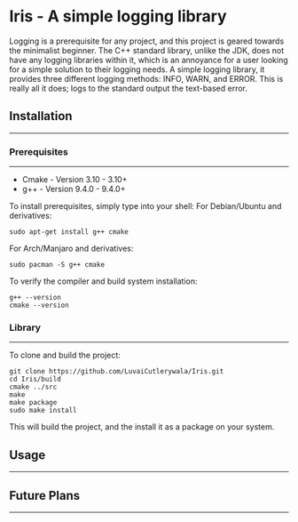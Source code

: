 # Iris - A simple logging library

Logging is a prerequisite for any project, and this project is geared towards the minimalist beginner. The C++ standard library, unlike the JDK, does not have any logging libraries within it, which is an annoyance for a user looking for a simple solution to their logging needs. A simple logging library, it provides three different logging methods: INFO, WARN, and ERROR. This is really all it does; logs to the standard output the text-based error.

## Installation
---

### Prerequisites
---
* Cmake - Version 3.10 - 3.10+
* g++ - Version 9.4.0 - 9.4.0+

To install prerequisites, simply type into your shell:
For Debian/Ubuntu and derivatives:
```
sudo apt-get install g++ cmake
```
For Arch/Manjaro and derivatives:
```
sudo pacman -S g++ cmake
```

To verify the compiler and build system installation:
```
g++ --version
cmake --version
```
### Library
---
To clone and build the project:
```
git clone https://github.com/LuvaiCutlerywala/Iris.git
cd Iris/build
cmake ../src
make
make package
sudo make install
```
This will build the project, and the install it as a package on your system.
## Usage
---

## Future Plans
---